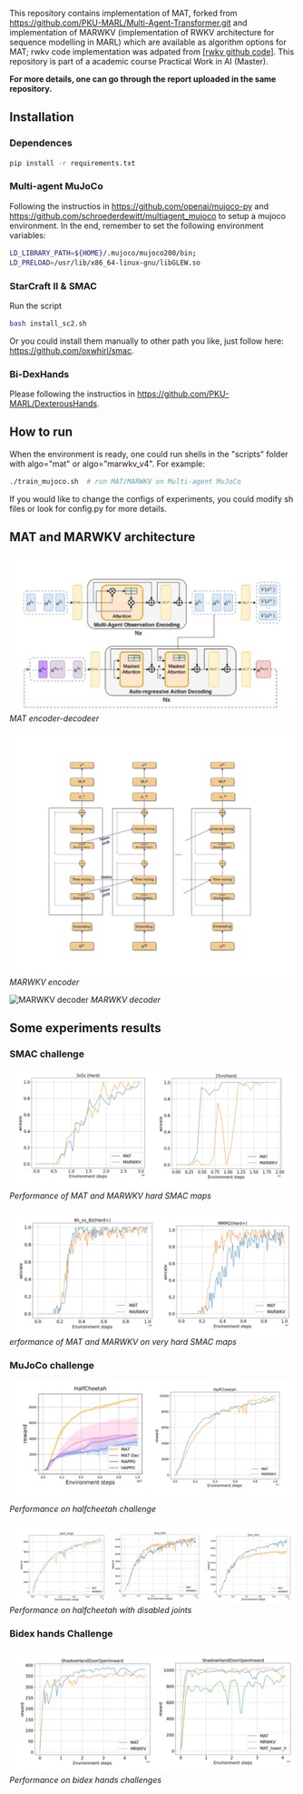

This repository contains implementation of MAT, forked from https://github.com/PKU-MARL/Multi-Agent-Transformer.git and implementation of MARWKV (implementation of RWKV architecture for sequence modelling in MARL) which are available as algorithm options for MAT; rwkv code implementation was adpated from [[rwkv github code]](https://github.com/BlinkDL/RWKV-LM). This repository is part of a academic course Practical Work in AI (Master).

**For more details, one can go through the report uploaded in the same repository.**



## Installation

### Dependences
``` Bash
pip install -r requirements.txt
```

### Multi-agent MuJoCo
Following the instructios in https://github.com/openai/mujoco-py and https://github.com/schroederdewitt/multiagent_mujoco to setup a mujoco environment. In the end, remember to set the following environment variables:
``` Bash
LD_LIBRARY_PATH=${HOME}/.mujoco/mujoco200/bin;
LD_PRELOAD=/usr/lib/x86_64-linux-gnu/libGLEW.so
```

### StarCraft II & SMAC
Run the script
``` Bash
bash install_sc2.sh
```
Or you could install them manually to other path you like, just follow here: https://github.com/oxwhirl/smac.


### Bi-DexHands 
Please following the instructios in https://github.com/PKU-MARL/DexterousHands. 



## How to run
When the environment is ready, one could run shells in the "scripts" folder with algo="mat" or algo="marwkv_v4". For example:
``` Bash
./train_mujoco.sh  # run MAT/MARWKV on Multi-agent MuJoCo
```
If you would like to change the configs of experiments, you could modify sh files or look for config.py for more details.

## MAT and MARWKV architecture

![MAT](images/MAT_arch.JPG)
*MAT encoder-decodeer*

![MARWKV encoder](images/encoder.png)
*MARWKV encoder*

![MARWKV decoder](decoder.jpg)
*MARWKV decoder*

## Some experiments results

### SMAC challenge
![Performance of MAT and MARWKV hard SMAC maps](images/hard_smac.jpg)
*Performance of MAT and MARWKV hard SMAC maps*

![Performance of MAT and MARWKV on very hard SMAC maps](images/hard_plus_smac.JPG)
*erformance of MAT and MARWKV on very hard SMAC maps*
### MuJoCo challenge

![Performance on halfcheetah challenge](images/mujoco_mat_rwkv.jpg)
*Performance on halfcheetah challenge*

![Performance on halfcheetah with disabled joints](images/disabled_rwkv.JPG)
*Performance on halfcheetah with disabled joints*

### Bidex hands Challenge
![Performance on bidex hands challenges](images/bidex2.JPG)
*Performance on bidex hands challenges*
